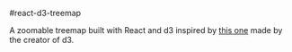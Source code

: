 #react-d3-treemap

A zoomable treemap built with React and d3 inspired by [this one](https://bost.ocks.org/mike/treemap/) made by the creator of d3.
